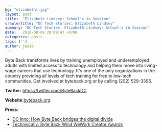 ```yaml
---
bg: "elizabethl.jpg"
layout: post
title:  "Elizabeth Lindsey: School's in Session"
crawlertitle: "DC Tech Stories: Elizabeth Lindsey"
summary: "DC Tech Stories: Elizabeth Lindsey: School's in Session"
date:   2016-08-09 20:09:47 +0700
categories: posts
tags: ['']
author: jessb
---
```


<p class="no-margin">Byte Back transforms lives by training unemployed and underemployed adults with limited access to technology and helping them move into living-wage careers that use technology. It's one of the only organizations in the country providing all levels of tech training for free to low-tech communities. Get involved at byteback.org or by calling (202) 529-3395.</p>


<p><strong>Twitter:</strong> <a href="https://twitter.com/ByteBackDC ">https://twitter.com/ByteBackDC </a></p> 
<p><strong>Website:</strong><a href="https://byteback.org/">byteback.org</a></p>
<p><strong>Press:</strong>
    <ul class="no-bullets">
    <li><a class="red"  href="http://dcinno.streetwise.co/2017/04/06/how-byte-back-is-helping-bridge-the-districts-digital-divide/">DC Inno: How Byte Back bridges the digital divide</a></li>
     <li><a class="red"  href=" https://technical.ly/dc/2017/03/29/byte-back-wins-big-inaugural-wework-creator-awards/ ">Technnically: Byte Back Wind WeWork Creator Awards</a></li>
    </ul> 
</p>

